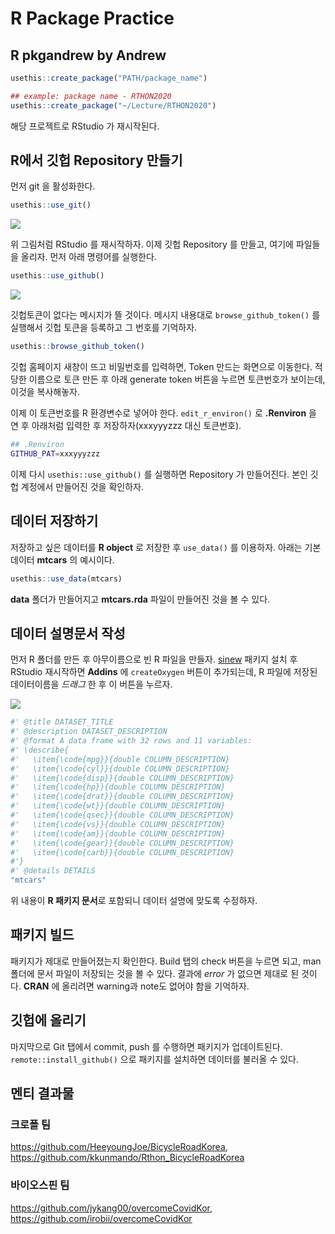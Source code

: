 
# R Package Practice


## R pkgandrew by Andrew

```r
usethis::create_package("PATH/package_name")

## example: package name - RTHON2020
usethis::create_package("~/Lecture/RTHON2020")
```

해당 프로젝트로 RStudio 가 재시작된다. 

## R에서 깃헙 Repository 만들기

먼저 git 을 활성화한다.

```r
usethis::use_git()
```

![](fig/use_git.png)

위 그림처럼 RStudio 를 재시작하자. 이제 깃헙 Repository 를 만들고, 여기에 파일들을 올리자. 먼저 아래 명령어를 실행한다.

```r
usethis::use_github()
```

![](fig/use_github1.png)


깃헙토큰이 없다는 메시지가 뜰 것이다. 메시지 내용대로 `browse_github_token()` 를 실행해서 깃헙 토큰을 등록하고 그 번호를 기억하자.

```r
usethis::browse_github_token()
```

깃헙 홈페이지 새창이 뜨고 비밀번호를 입력하면, Token 만드는 화면으로 이동한다. 적당한 이름으로 토큰 만든 후 아래 generate token 버튼을 누르면 토큰번호가 보이는데, 이것을 복사해놓자.


이제 이 토큰번호를 R 환경변수로 넣어야 한다. `edit_r_environ()` 로 **.Renviron** 을 연 후 아래처럼 입력한 후 저장하자(xxxyyyzzz 대신 토큰번호).

```sh
## .Renviron
GITHUB_PAT=xxxyyyzzz
```

이제 다시 `usethis::use_github()` 를 실행하면 Repository 가 만들어진다. 본인 깃헙 계정에서 만들어진 것을 확인하자.


## 데이터 저장하기

저장하고 싶은 데이터를 **R object** 로 저장한 후 `use_data()` 를 이용하자. 아래는 기본데이터 **mtcars** 의 예시이다.

```r
usethis::use_data(mtcars)
```

**data** 폴더가 만들어지고 **mtcars.rda** 파일이 만들어진 것을 볼 수 있다.


## 데이터 설명문서 작성 

먼저 R 폴더를 만든 후 아무이름으로 빈 R 파일을 만들자. [sinew](https://github.com/yonicd/sinew) 패키지 설치 후 RStudio 재시작하면 **Addins** 에 `createOxygen` 버튼이 추가되는데, R 파일에 저장된 데이터이름을 *드래그* 한 후 이 버튼을 누르자.

![](fig/sinew.png)


```r
#' @title DATASET_TITLE
#' @description DATASET_DESCRIPTION
#' @format A data frame with 32 rows and 11 variables:
#' \describe{
#'   \item{\code{mpg}}{double COLUMN_DESCRIPTION}
#'   \item{\code{cyl}}{double COLUMN_DESCRIPTION}
#'   \item{\code{disp}}{double COLUMN_DESCRIPTION}
#'   \item{\code{hp}}{double COLUMN_DESCRIPTION}
#'   \item{\code{drat}}{double COLUMN_DESCRIPTION}
#'   \item{\code{wt}}{double COLUMN_DESCRIPTION}
#'   \item{\code{qsec}}{double COLUMN_DESCRIPTION}
#'   \item{\code{vs}}{double COLUMN_DESCRIPTION}
#'   \item{\code{am}}{double COLUMN_DESCRIPTION}
#'   \item{\code{gear}}{double COLUMN_DESCRIPTION}
#'   \item{\code{carb}}{double COLUMN_DESCRIPTION} 
#'}
#' @details DETAILS
"mtcars"
```

위 내용이 **R 패키지 문서**로 포함되니 데이터 설명에 맞도록 수정하자.


## 패키지 빌드

패키지가 제대로 만들어졌는지 확인한다. Build 탭의 check 버튼을 누르면 되고, man 폴더에 문서 파일이 저장되는 것을 볼 수 있다. 결과에 *error* 가 없으면 제대로 된 것이다. **CRAN** 에 올리려면 warning과 note도 없어야 함을 기억하자.


## 깃헙에 올리기

마지막으로 Git 탭에서 commit, push 를 수행하면 패키지가 업데이트된다. `remote::install_github()` 으로 패키지를 설치하면 데이터를 불러올 수 있다.


## 멘티 결과물 

### 크로폴 팀 

https://github.com/HeeyoungJoe/BicycleRoadKorea, https://github.com/kkunmando/Rthon_BicycleRoadKorea

### 바이오스핀 팀 

https://github.com/jykang00/overcomeCovidKor, https://github.com/irobii/overcomeCovidKor





